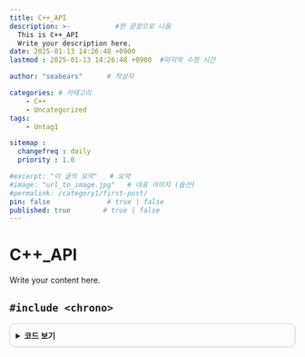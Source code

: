```yaml
---
title: C++_API
description: >-           #한 문장으로 나옴
  This is C++_API
  Write your description here.
date: 2025-01-13 14:26:48 +0900
lastmod : 2025-01-13 14:26:48 +0900  #마지막 수정 시간

author: "seabears"      # 작성자

categories: # 카테고리
    - C++
    - Uncategorized  
tags: 
    - Untag1

sitemap :
  changefreq : daily
  priority : 1.0

#excerpt: "이 글의 요약"   # 요약
#image: "url_to_image.jpg"   # 대표 이미지 (옵션)
#permalink: /category1/first-post/
pin: false              # true | false
published: true        # true | false
---
```



# C++_API
Write your content here.

## `#include <chrono>`


<details style="border: 1px solid #ccc; border-radius: 10px; padding: 10px;">
    <summary style="font-weight: bold; cursor: pointer;">코드 보기</summary>
    <div markdown="1" style="margin-top: 10px;">

```cpp
#include <iostream>
#include <thread>
#include <chrono>

using namespace std;

int main() {
	std::chrono::hours			h(12);	// 4byte
	std::chrono::minutes		m(34);	// 4byte
	std::chrono::seconds		s1(56);	// 8byte
	std::chrono::milliseconds	s2(11);	// 8byte
	std::chrono::nanoseconds	s3(22);	// 8byte

	std::cout << h.count() << " h" << std::endl;
	std::cout << m.count() << " m" << std::endl;
	std::cout << s1.count() << " sec" << std::endl;
	std::cout << s2.count() << " ms" << std::endl;
	std::cout << s3.count() << " ns" << std::endl;

	cout << sizeof(h) << endl;
	cout << sizeof(m) << endl;
	cout << sizeof(s1) << endl;
	cout << sizeof(s2) << endl;
	cout << sizeof(s3) << endl;

	return 0;
}
```
</div>
</details>



<br>

